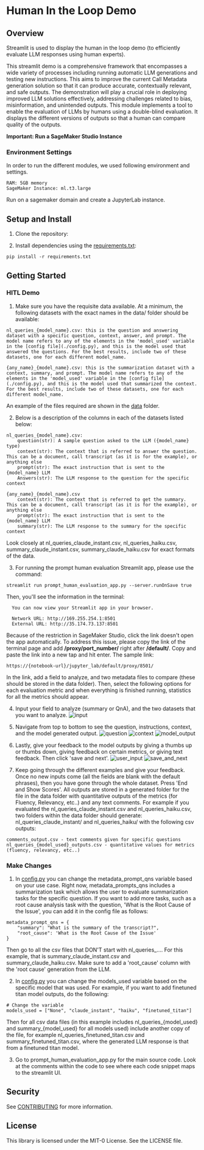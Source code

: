 # Human In the Loop Demo

## Overview
Streamlit is used to display the human in the loop demo (to efficiently evaluate LLM responses using human experts). 

This streamlit demo is a comprehensive framework that encompasses a wide variety of processes including running automatic LLM generations and testing new instructions. This aims to improve the current Call Metadata generation solution so that it can produce accurate, contextually relevant, and safe outputs. The demonstration will play a crucial role in deploying improved LLM solutions effectively, addressing challenges related to bias, misinformation, and unintended outputs. This module implements a tool to enable the evaluation of LLMs by humans using a double-blind evaluation. It displays the different versions of outputs so that a human can compare quality of the outputs. 

**Important: Run a SageMaker Studio Instance**

### Environment Settings
In order to run the different modules, we used following environment and settings.

```
RAM: 5GB memory 
SageMaker Instance: ml.t3.large
```
Run on a sagemaker domain and create a JupyterLab instance. 

## Setup and Install  
  
1. Clone the repository:  

2. Install dependencies using the [requirements.txt](./requirements.txt):
```
pip install -r requirements.txt
```

## Getting Started  

### HITL Demo
1. Make sure you have the requisite data available. At a minimum, the following datasets with the exact names in the data/ folder should be available:
```
nl_queries_{model_name}.csv: this is the question and answering dataset with a specific question, context, answer, and prompt. The model name refers to any of the elements in the 'model_used' variable in the [config file](./config.py), and this is the model used that answered the questions. For the best results, include two of these datasets, one for each different model_name.

{any_name}_{model_name}.csv: this is the summarization dataset with a context, summary, and prompt. The model name refers to any of the elements in the 'model_used' variable in the [config file](./config.py), and this is the model used that summarized the context. For the best results, include two of these datasets, one for each different model_name.
```
An example of the files required are shown in the [data](./data/) folder. 

2. Below is a description of the columns in each of the datasets listed below:
```
nl_queries_{model_name}.csv:
    question(str): A sample question asked to the LLM ({model_name} type)
    context(str): The context that is referred to answer the question. This can be a document, call transcript (as it is for the example), or anything else
    prompt(str): The exact instruction that is sent to the {model_name} LLM
    Answers(str): The LLM response to the question for the specific context

{any_name}_{model_name}.csv
    context(str): The context that is referred to get the summary. This can be a document, call transcript (as it is for the example), or anything else
    prompt(str): The exact instruction that is sent to the {model_name} LLM
    summary(str): The LLM response to the summary for the specific context
```
Look closely at nl_queries_claude_instant.csv, nl_queries_haiku.csv, summary_claude_instant.csv, summary_claude_haiku.csv for exact formats of the data. 

3. For running the prompt human evaluation Streamlit app, please use the command:
```
streamlit run prompt_human_evaluation_app.py --server.runOnSave true
```
Then, you'll see the information in the terminal:
```
  You can now view your Streamlit app in your browser.

  Network URL: http://169.255.254.1:8501
  External URL: http://35.174.73.137:8501
```
Because of the restriction in SageMaker Studio, click the link doesn't open the app automatically. To address this issue, please copy the link of the terminal page and add **/proxy/port_number/** right after **/default/**. Copy and paste the link into a new tap and hit enter. The sample link:
```
https://{notebook-url}/jupyter_lab/default/proxy/8501/
```
In the link, add a field to analyze, and two metadata files to compare (these should be stored in the data folder). Then, select the following options for each evaluation metric and when everything is finished running, statistics for all the metrics should appear.

4. Input your field to analyze (summary or QnA), and the two datasets that you want to analyze.
![input](./images/input.png)

5. Navigate from top to bottom to see the question, instructions, context, and the model generated output.
![question](./images/question.png)
![context](./images/context.png)
![model_output](./images/model_output_gt.png)

6. Lastly, give your feedback to the model outputs by giving a thumbs up or thumbs down, giving feedback on certain metrics, or giving text feedback. Then click 'save and next'. 
![user_input](./images/user_input.png)
![save_and_next](./images/save_and_next.png)

7. Keep going through the different examples and give your feedback. Once no new inputs come (all the fields are blank with the default phrases), then you have gone through the whole dataset. Press 'End and Show Scores'. All outputs are stored in a generated folder for the file in the data folder with quantitative outputs of the metrics (for Fluency, Relevancy, etc..) and any text comments. For example if you evaluated the nl_queries_claude_instant.csv and nl_queries_haiku.csv, two folders within the data folder should generate: nl_queries_claude_instant/ and nl_queries_haiku/ with the following csv outputs:
```
comments_output.csv - text comments given for specific questions
nl_queries_{model_used}_outputs.csv - quantitative values for metrics (fluency, relevancy, etc..)
```


### Make Changes
1. In [config.py](./config.py) you can change the metadata_prompt_qns variable based on your use case. Right now, metadata_prompts_qns includes a summarization task which allows the user to evaluate summarization tasks for the specific question. If you want to add more tasks, such as a root cause analysis task with the question, 'What is the Root Cause of the Issue', you can add it in the config file as follows:
```
metadata_prompt_qns = {
    "summary": "What is the summary of the transcript?",
    "root_cause": 'What is the Root Cause of the Issue'
}
```
Then go to all the csv files that DON'T start with nl_queries_.... For this example, that is summary_claude_instant.csv and summary_claude_haiku.csv. Make sure to add a 'root_cause' column with the 'root cause' generation from the LLM. 

2. In [config.py](./config.py) you can change the models_used variable based on the specific model that was used. For example, if you want to add finetuned titan model outputs, do the following:
```
# Change the variable
models_used = ["None", "claude_instant", "haiku", "finetuned_titan"] 
```
Then for all csv data files (in this example includes nl_queries_{model_used} and summary_{model_used} for all models used) include another copy of the file, for example nl_queries_finetuned_titan.csv and summary_finetuned_titan.csv, where the generated LLM response is that from a finetuned titan model. 

3. Go to prompt_human_evaluation_app.py for the main source code. Look at the comments within the code to see where each code snippet maps to the streamlit UI. 


## Security

See [CONTRIBUTING](CONTRIBUTING.md#security-issue-notifications) for more information.

## License

This library is licensed under the MIT-0 License. See the LICENSE file.

